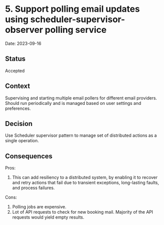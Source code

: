 # 5. Support polling email updates using scheduler-supervisor-observer polling service

Date: 2023-09-16

## Status

Accepted

## Context

Supervising and starting multiple email pollers for different email providers. Should run periodically and is managed based on user settings and preferences.

## Decision

Use Scheduler supervisor pattern to manage set of distributed actions as a single operation. 

## Consequences

Pros: 
1. This can add resiliency to a distributed system, by enabling it to recover and retry actions that fail due to transient exceptions, long-lasting faults, and process failures.

Cons:
1. Polling jobs are expensive.
2. Lot of API requests to check for new booking mail. Majority of the API requests would yield empty results.
